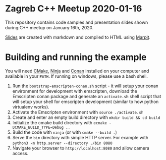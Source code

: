 Zagreb C++ Meetup 2020-01-16
========

This repository contains code samples and presentation slides shown during C++ meetup on January 16th, 2020.

[Slides](https://zagreb-cpp-user-group.github.io/meetup-2020-01-16/) are created with markdown and compiled to HTML using [Marpit](https://marpit.marp.app).

# Building and running the example

You will need [CMake](https://cmake.org), [Ninja](https://ninja-build.org) and [Conan](https://conan.io) installed on your computer and available in your `PATH`. If running on windows, please use a bash shell.

1. Run the `bootstrap-emscripten-conan.sh` script - it will setup your conan environment for development with emscripten, download the Emscripten conan package and generate an `activate.sh` shell script that will setup your shell for emscripten development (similar to how python virtualenv works).
1. Activate the Emscripten environment with `source ./activate.sh`
1. Create and enter an empty build directory with `mkdir build && cd build`
1. Initialize the cmake build directory with `ecmake -DCMAKE_BUILD_TYPE=Debug ..`
1. Build the code with `ninja` (or with `cmake --build .`)
1. Serve the `bin` directory with simple HTTP server. For example with `python3 -m http.server --directory ./bin 8080`
1. Navigate your browser to `http://localhost:8080` and allow camera access.

